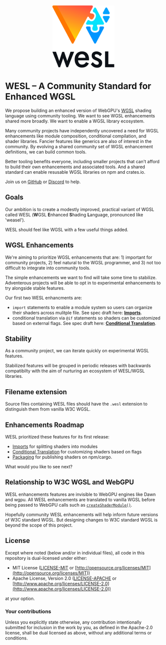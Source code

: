 <p align="center">
  <picture>
    <source media="(prefers-color-scheme: dark)" srcset="assets/logo/logo-square-dark.svg">
    <img width="200" height="200" src="assets/logo/logo-square-light.svg" alt="WESL logo" />
  </picture>
</p>

# WESL – A Community Standard for Enhanced WGSL

We propose building an enhanced version of WebGPU's
[WGSL](https://www.w3.org/TR/WGSL/) shading language
using community tooling.
We want to see WGSL enhancements shared more broadly.
We want to enable a WGSL library ecosystem.

Many community projects have independently uncovered
a need for WGSL enhancements like module composition,
conditional compilation, and shader libraries.
Fancier features like generics are also of interest in the community.
By evolving a shared community set of WGSL enhancement definitions,
we can build common tools.

Better tooling benefits everyone,
including smaller projects that can't afford to build
their own enhancements and associated tools.
And a shared standard can enable resusable WGSL libraries
on npm and crates.io.

Join us on [GitHub](https://github.com/wgsl-tooling-wg/wesl-spec)
or [Discord](https://discord.gg/Ng5FWmHuSv) to help.

## Goals

Our ambition is to create a modestly improved, practical variant of WGSL
called WESL (**W**GSL **E**nhanced **S**hading **L**anguage, pronounced like 'weasel').

WESL should feel like WGSL with a few useful things added.

## WGSL Enhancements

We're aiming to prioritize WGSL enhancements that are: 1) important for community projects,
2) feel natural to the WGSL programmer,
and 3) not too difficult to integrate into community tools.

The simple enhancements we want to find will take some time to stabilize.
Adventerous projects will be able to opt in to experimental enhancements
to try alongside stable features.

Our first two WESL enhancments are:

- `import` statements
to enable a module system so users can organize their shaders across mulitple file.
See spec draft here: **[Imports]**.
- conditional translation via `@if` statements
so shaders can be customized based on external flags.
See spec draft here: **[Conditional Translation]**.

## Stability

As a community project,
we can iterate quickly on experimental WGSL features.

Stabilized features will be grouped in periodic releases
with backwards compatibilty with the aim of
nurturing an ecosystem of WESL/WGSL libraries.

## Filename extension

Source files containing
WESL files
should have the `.wesl` extension
to distinguish them from vanilla W3C WGSL.

## Enhancements Roadmap

WESL prioritized these features for its first release:

- [Imports] for splitting shaders into modules
- [Conditional Translation] for customizing shaders based on flags
- [Packaging] for publishing shaders on npm/cargo.

What would you like to see next?

## Relationship to W3C WGSL and WebGPU

WESL enhancements features are invisible to WebGPU engines
like Dawn and wgpu.
All WESL enhancements are translated to vanilla WGSL
before being passed to WebGPU calls
such as [`createShaderModule()`](https://developer.mozilla.org/en-US/docs/Web/API/GPUDevice/createShaderModule).

Hopefully community WESL enhancements will
help inform future versions of W3C standard WGSL.
But designing changes to W3C standard WGSL is
beyond the scope of this project.

## License

Except where noted (below and/or in individual files), all code in this repository is dual-licensed under either:

* MIT License ([LICENSE-MIT](LICENSE-MIT) or [http://opensource.org/licenses/MIT](http://opensource.org/licenses/MIT))
* Apache License, Version 2.0 ([LICENSE-APACHE](LICENSE-APACHE) or [http://www.apache.org/licenses/LICENSE-2.0](http://www.apache.org/licenses/LICENSE-2.0))

at your option.

### Your contributions

Unless you explicitly state otherwise,
any contribution intentionally submitted for inclusion in the work by you,
as defined in the Apache-2.0 license,
shall be dual licensed as above,
without any additional terms or conditions.

[Imports]: Imports.md
[Conditional Translation]: ConditionalTranslation.md
[Packaging]: https://wesl-lang.dev/docs/Publishing-Packages
